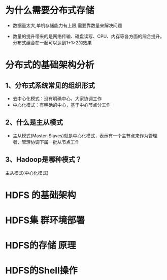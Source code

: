 # 为什么需要分布式存储

- 数据量太大,单机存储能力有上限,需要靠数量来解决问题

- 数量的提升带来的是网络传输、磁盘读写、CPU、内存等各方面的综合提升。分布式组合在一起可以达到1+1>2的效果

# 分布式的基础架构分析

## 1、分布式系统常见的组织形式

- 去中心化模式：没有明确中心，大家协调工作
- 中心化模式：有明确的中心，基于中心节点分工作

## 2、什么是主从模式

- 主从模式(Master-Slaves)就是中心化模式，表示有一个主节点来作为管理者，管理协调下属一批从节点工作

## 3、Hadoop是哪种模式？

主从模式(中心化模式)

# HDFS 的基础架构



# HDFS集 群环境部署
# HDFS的存储 原理
# HDFS的Shell操作